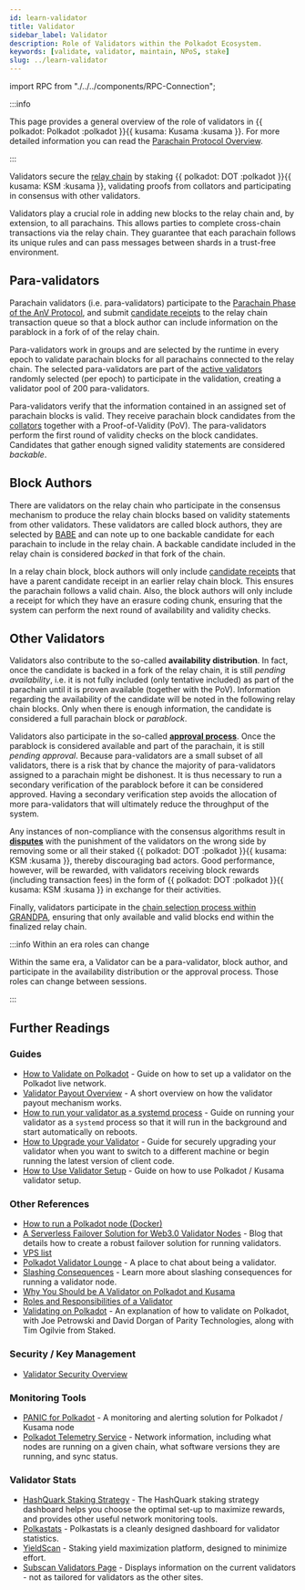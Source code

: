 ```yaml
---
id: learn-validator
title: Validator
sidebar_label: Validator
description: Role of Validators within the Polkadot Ecosystem.
keywords: [validate, validator, maintain, NPoS, stake]
slug: ../learn-validator
---
```


import RPC from "./../../components/RPC-Connection";

:::info

This page provides a general overview of the role of validators in
{{ polkadot: Polkadot :polkadot }}{{ kusama: Kusama :kusama }}. For more detailed information you
can read the [Parachain Protocol Overview](./learn-parachains-protocol.md).

:::

Validators secure the [relay chain](learn-architecture.md#relay-chain) by staking
{{ polkadot: DOT :polkadot }}{{ kusama: KSM :kusama }}, validating proofs from collators and
participating in consensus with other validators.

Validators play a crucial role in adding new blocks to the relay chain and, by extension, to all
parachains. This allows parties to complete cross-chain transactions via the relay chain. They
guarantee that each parachain follows its unique rules and can pass messages between shards in a
trust-free environment.

## Para-validators

Parachain validators (i.e. para-validators) participate to the
[Parachain Phase of the AnV Protocol](./learn-parachains-protocol.md/#parachain-phase), and submit
[candidate receipts](./learn-parachains-protocol.md/#candidate-receipts) to the relay chain
transaction queue so that a block author can include information on the parablock in a fork of of
the relay chain.

Para-validators work in groups and are selected by the runtime in every epoch to validate parachain
blocks for all parachains connected to the relay chain. The selected para-validators are part of the
[active validators](../general/chain-state-values.md#active-validator-count) randomly selected (per
epoch) to participate in the validation, creating a validator pool of 200 para-validators.

Para-validators verify that the information contained in an assigned set of parachain blocks is
valid. They receive parachain block candidates from the [collators](./learn-collator.md) together
with a Proof-of-Validity (PoV). The para-validators perform the first round of validity checks on
the block candidates. Candidates that gather enough signed validity statements are considered
_backable_.

## Block Authors

There are validators on the relay chain who participate in the consensus mechanism to produce the
relay chain blocks based on validity statements from other validators. These validators are called
block authors, they are selected by [BABE](./learn-consensus.md/#block-production-babe) and can note
up to one backable candidate for each parachain to include in the relay chain. A backable candidate
included in the relay chain is considered _backed_ in that fork of the chain.

In a relay chain block, block authors will only include
[candidate receipts](./learn-parachains-protocol.md/#candidate-receipts) that have a parent
candidate receipt in an earlier relay chain block. This ensures the parachain follows a valid chain.
Also, the block authors will only include a receipt for which they have an erasure coding chunk,
ensuring that the system can perform the next round of availability and validity checks.

## Other Validators

Validators also contribute to the so-called **availability distribution**. In fact, once the
candidate is backed in a fork of the relay chain, it is still _pending availability_, i.e. it is not
fully included (only tentative included) as part of the parachain until it is proven available
(together with the PoV). Information regarding the availability of the candidate will be noted in
the following relay chain blocks. Only when there is enough information, the candidate is considered
a full parachain block or _parablock_.

Validators also participate in the so-called
[**approval process**](./learn-parachains-protocol.md/#approval-process). Once the parablock is
considered available and part of the parachain, it is still _pending approval_. Because
para-validators are a small subset of all validators, there is a risk that by chance the majority of
para-validators assigned to a parachain might be dishonest. It is thus necessary to run a secondary
verification of the parablock before it can be considered approved. Having a secondary verification
step avoids the allocation of more para-validators that will ultimately reduce the throughput of the
system.

Any instances of non-compliance with the consensus algorithms result in
[**disputes**](./learn-parachains-protocol.md/#disputes) with the punishment of the validators on
the wrong side by removing some or all their staked
{{ polkadot: DOT :polkadot }}{{ kusama: KSM :kusama }}, thereby discouraging bad actors. Good
performance, however, will be rewarded, with validators receiving block rewards (including
transaction fees) in the form of {{ polkadot: DOT :polkadot }}{{ kusama: KSM :kusama }} in exchange
for their activities.

Finally, validators participate in the
[chain selection process within GRANDPA](./learn-parachains-protocol.md/#chain-selection), ensuring
that only available and valid blocks end within the finalized relay chain.

:::info Within an era roles can change

Within the same era, a Validator can be a para-validator, block author, and participate in the
availability distribution or the approval process. Those roles can change between sessions.

:::

## Further Readings

### Guides

- [How to Validate on Polkadot](../maintain/maintain-guides-how-to-validate-polkadot.md) - Guide on
  how to set up a validator on the Polkadot live network.
- [Validator Payout Overview](../maintain/maintain-guides-validator-payout.md) - A short overview on
  how the validator payout mechanism works.
- [How to run your validator as a systemd process](../maintain/maintain-guides-how-to-systemd.md) -
  Guide on running your validator as a `systemd` process so that it will run in the background and
  start automatically on reboots.
- [How to Upgrade your Validator](../maintain/maintain-guides-how-to-upgrade.md) - Guide for
  securely upgrading your validator when you want to switch to a different machine or begin running
  the latest version of client code.
- [How to Use Validator Setup](../maintain/maintain-guides-how-to-validate-polkadot.md) - Guide on
  how to use Polkadot / Kusama validator setup.

### Other References

- [How to run a Polkadot node (Docker)](https://medium.com/@acvlls/setting-up-a-maintain-the-easy-way-3a885283091f)
- [A Serverless Failover Solution for Web3.0 Validator Nodes](https://medium.com/hackernoon/a-serverless-failover-solution-for-web-3-0-validator-nodes-e26b9d24c71d) -
  Blog that details how to create a robust failover solution for running validators.
- [VPS list](../maintain/kusama/maintain-guides-how-to-validate-kusama.md##vps-list)
- [Polkadot Validator Lounge](https://matrix.to/#/!NZrbtteFeqYKCUGQtr:matrix.parity.io?via=matrix.parity.io&via=matrix.org&via=web3.foundation) -
  A place to chat about being a validator.
- [Slashing Consequences](./learn-offenses.md) - Learn more about slashing consequences for running
  a validator node.
- [Why You Should be A Validator on Polkadot and Kusama](https://www.youtube.com/watch?v=0EmP0s6JOW4&list=PLOyWqupZ-WGuAuS00rK-pebTMAOxW41W8&index=2)
- [Roles and Responsibilities of a Validator](https://www.youtube.com/watch?v=riVg_Up_fCg&list=PLOyWqupZ-WGuAuS00rK-pebTMAOxW41W8&index=15)
- [Validating on Polkadot](https://www.crowdcast.io/e/validating-on-polkadot) - An explanation of
  how to validate on Polkadot, with Joe Petrowski and David Dorgan of Parity Technologies, along
  with Tim Ogilvie from Staked.

### Security / Key Management

- [Validator Security Overview](https://github.com/w3f/validator-security)

### Monitoring Tools

- [PANIC for Polkadot](https://github.com/SimplyVC/panic_polkadot) - A monitoring and alerting
  solution for Polkadot / Kusama node
- [Polkadot Telemetry Service](https://telemetry.polkadot.io/#list/Kusama%20CC3) - Network
  information, including what nodes are running on a given chain, what software versions they are
  running, and sync status.

### Validator Stats

- [HashQuark Staking Strategy](https://polkacube.hashquark.io/#/polkadot/strategy) - The HashQuark
  staking strategy dashboard helps you choose the optimal set-up to maximize rewards, and provides
  other useful network monitoring tools.
- [Polkastats](https://polkastats.io/) - Polkastats is a cleanly designed dashboard for validator
  statistics.
- [YieldScan](https://yieldscan.app/) - Staking yield maximization platform, designed to minimize
  effort.
- [Subscan Validators Page](https://kusama.subscan.io/validator) - Displays information on the
  current validators - not as tailored for validators as the other sites.
